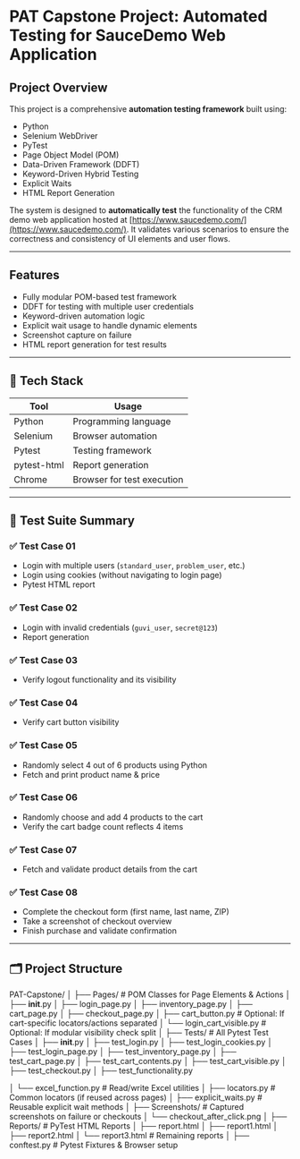 #  PAT Capstone Project: Automated Testing for SauceDemo Web Application

##  Project Overview

This project is a comprehensive **automation testing framework** built using:

-  Python  
-  Selenium WebDriver  
-  PyTest  
-  Page Object Model (POM)  
-  Data-Driven Framework (DDFT)  
-  Keyword-Driven Hybrid Testing  
-  Explicit Waits  
-  HTML Report Generation  

The system is designed to **automatically test** the functionality of the CRM demo web application hosted at [https://www.saucedemo.com/](https://www.saucedemo.com/). It validates various scenarios to ensure the correctness and consistency of UI elements and user flows.

---

##  Features

- Fully modular POM-based test framework
- DDFT for testing with multiple user credentials
- Keyword-driven automation logic
- Explicit wait usage to handle dynamic elements
- Screenshot capture on failure
- HTML report generation for test results

---

## 🧰 Tech Stack

| Tool            | Usage                               |
|-----------------|--------------------------------------|
| Python          | Programming language                |
| Selenium        | Browser automation                  |
| Pytest          | Testing framework                   |
| pytest-html     | Report generation                   |
| Chrome          | Browser for test execution          |

---

## 🧪 Test Suite Summary

### ✅ Test Case 01
- Login with multiple users (`standard_user`, `problem_user`, etc.)
- Login using cookies (without navigating to login page)
- Pytest HTML report

### ✅ Test Case 02
- Login with invalid credentials (`guvi_user`, `secret@123`)
- Report generation

### ✅ Test Case 03
- Verify logout functionality and its visibility

### ✅ Test Case 04
- Verify cart button visibility

### ✅ Test Case 05
- Randomly select 4 out of 6 products using Python
- Fetch and print product name & price

### ✅ Test Case 06
- Randomly choose and add 4 products to the cart
- Verify the cart badge count reflects 4 items

### ✅ Test Case 07
- Fetch and validate product details from the cart

### ✅ Test Case 08
- Complete the checkout form (first name, last name, ZIP)
- Take a screenshot of checkout overview
- Finish purchase and validate confirmation

---

## 🗂️ Project Structure

PAT-Capstone/
│
├── Pages/                           # POM Classes for Page Elements & Actions
│   ├── __init__.py
│   ├── login_page.py
│   ├── inventory_page.py
│   ├── cart_page.py
│   ├── checkout_page.py
│   ├── cart_button.py               # Optional: If cart-specific locators/actions separated
│   └── login_cart_visible.py        # Optional: If modular visibility check split
│
├── Tests/                           # All Pytest Test Cases
│   ├── __init__.py
│   ├── test_login.py
│   ├── test_login_cookies.py
│   ├── test_login_page.py
│   ├── test_inventory_page.py
│   ├── test_cart_page.py
│   ├── test_cart_contents.py
│   ├── test_cart_visible.py
│   ├── test_checkout.py
│   ├── test_functionality.py       

│   └── excel_function.py            # Read/write Excel utilities
│   ├── locators.py                  # Common locators (if reused across pages)
│   ├── explicit_waits.py            # Reusable explicit wait methods
│
├── Screenshots/                     # Captured screenshots on failure or checkouts
│   └── checkout_after_click.png
│
├── Reports/                         # PyTest HTML Reports
│   ├── report.html
│   ├── report1.html
│   ├── report2.html
│   └── report3.html                 # Remaining reports
│
├── conftest.py                      # Pytest Fixtures & Browser setup



